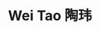 ---
layout: page
title: Wei Tao 陶玮
description: Master Student<br />硕士研究生<br />&nbsp;
img: /assets/img/tw.jpg
bio: >
    Wei is a native of Huanggang, Hubei who grew up in Guilin, Guangxi. She graduated from the Biopharmaceutical Department of Huazhong University of Science and Technology with a bachelor's degree. Although she is a cross-professional, she is also working hard to become a person who can complete the project independently in the COmics Lab. She likes volleyball, swimming, playing piano, singing, novels with exciting plots and warm words, and two lovely puffs at home-Border Collie Pudding and Stray Dog(used to be) Dongdong.
bio_cn: >
    陶玮是个在广西桂林长大的湖北黄冈人。本科毕业于华中科技大学生物制药系，虽然是跨专业，但她也正在努力成为COmics Lab中能独立完成课题的人。她喜欢排球、游泳、弹琴、唱歌、情节扣人心弦文字温暖的小说、家里两只可爱的汪——边牧布丁和流浪犬东东。
email: 12133150@mail.sustech.edu.cn
importance: 2
category: Student
---